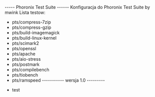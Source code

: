 ----- Phoronix Test Suite ------
Konfiguracja do Phoronix Test Suite by mwink
Lista testow:
- pts/compress-7zip
- pts/compress-gzip
- pts/build-imagemagick
- pts/build-linux-kernel
- pts/scimark2
- pts/openssl
- pts/apache
- pts/aio-stress
- pts/postmark
- pts/compilebench
- pts/tiobench
- pts/ramspeed
----------- wersja 1.0 ---------

* test
